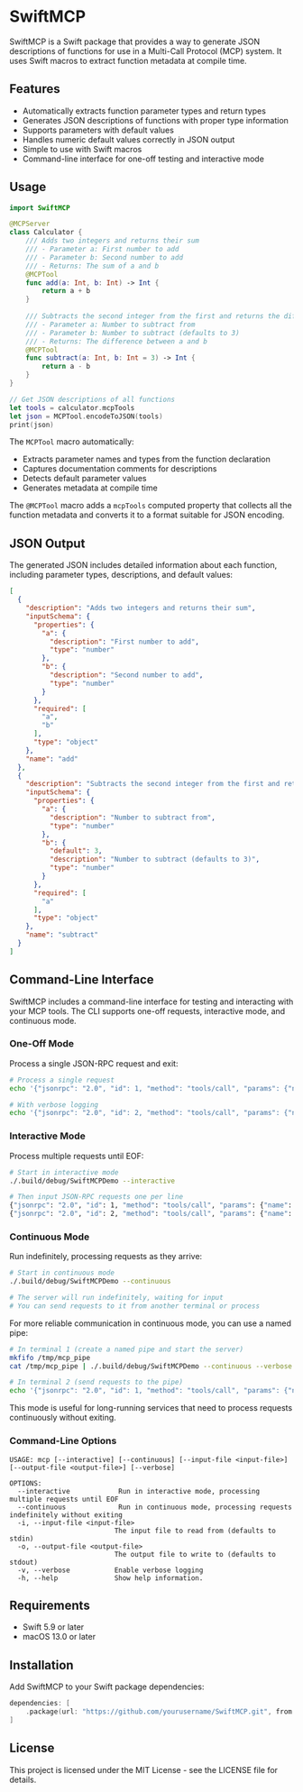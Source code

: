 # SwiftMCP

SwiftMCP is a Swift package that provides a way to generate JSON descriptions of functions for use in a Multi-Call Protocol (MCP) system. It uses Swift macros to extract function metadata at compile time.

## Features

- Automatically extracts function parameter types and return types
- Generates JSON descriptions of functions with proper type information
- Supports parameters with default values
- Handles numeric default values correctly in JSON output
- Simple to use with Swift macros
- Command-line interface for one-off testing and interactive mode

## Usage

```swift
import SwiftMCP

@MCPServer
class Calculator {
    /// Adds two integers and returns their sum
    /// - Parameter a: First number to add
    /// - Parameter b: Second number to add
    /// - Returns: The sum of a and b
    @MCPTool
    func add(a: Int, b: Int) -> Int {
        return a + b
    }
    
    /// Subtracts the second integer from the first and returns the difference
    /// - Parameter a: Number to subtract from
    /// - Parameter b: Number to subtract (defaults to 3)
    /// - Returns: The difference between a and b
    @MCPTool
    func subtract(a: Int, b: Int = 3) -> Int {
        return a - b
    }
}

// Get JSON descriptions of all functions
let tools = calculator.mcpTools
let json = MCPTool.encodeToJSON(tools)
print(json)
```

The `MCPTool` macro automatically:
- Extracts parameter names and types from the function declaration
- Captures documentation comments for descriptions
- Detects default parameter values
- Generates metadata at compile time

The `@MCPTool` macro adds a `mcpTools` computed property that collects all the function metadata and converts it to a format suitable for JSON encoding.

## JSON Output

The generated JSON includes detailed information about each function, including parameter types, descriptions, and default values:

```json
[
  {
    "description": "Adds two integers and returns their sum",
    "inputSchema": {
      "properties": {
        "a": {
          "description": "First number to add",
          "type": "number"
        },
        "b": {
          "description": "Second number to add",
          "type": "number"
        }
      },
      "required": [
        "a",
        "b"
      ],
      "type": "object"
    },
    "name": "add"
  },
  {
    "description": "Subtracts the second integer from the first and returns the difference",
    "inputSchema": {
      "properties": {
        "a": {
          "description": "Number to subtract from",
          "type": "number"
        },
        "b": {
          "default": 3,
          "description": "Number to subtract (defaults to 3)",
          "type": "number"
        }
      },
      "required": [
        "a"
      ],
      "type": "object"
    },
    "name": "subtract"
  }
]
```

## Command-Line Interface

SwiftMCP includes a command-line interface for testing and interacting with your MCP tools. The CLI supports one-off requests, interactive mode, and continuous mode.

### One-Off Mode

Process a single JSON-RPC request and exit:

```bash
# Process a single request
echo '{"jsonrpc": "2.0", "id": 1, "method": "tools/call", "params": {"name": "divide", "arguments": {"numerator": "10"}}}' | ./.build/debug/SwiftMCPDemo

# With verbose logging
echo '{"jsonrpc": "2.0", "id": 2, "method": "tools/call", "params": {"name": "add", "arguments": {"a": "5", "b": "7"}}}' | ./.build/debug/SwiftMCPDemo -v
```

### Interactive Mode

Process multiple requests until EOF:

```bash
# Start in interactive mode
./.build/debug/SwiftMCPDemo --interactive

# Then input JSON-RPC requests one per line
{"jsonrpc": "2.0", "id": 1, "method": "tools/call", "params": {"name": "divide", "arguments": {"numerator": "10"}}}
{"jsonrpc": "2.0", "id": 2, "method": "tools/call", "params": {"name": "add", "arguments": {"a": "5", "b": "7"}}}
```

### Continuous Mode

Run indefinitely, processing requests as they arrive:

```bash
# Start in continuous mode
./.build/debug/SwiftMCPDemo --continuous

# The server will run indefinitely, waiting for input
# You can send requests to it from another terminal or process
```

For more reliable communication in continuous mode, you can use a named pipe:

```bash
# In terminal 1 (create a named pipe and start the server)
mkfifo /tmp/mcp_pipe
cat /tmp/mcp_pipe | ./.build/debug/SwiftMCPDemo --continuous --verbose

# In terminal 2 (send requests to the pipe)
echo '{"jsonrpc": "2.0", "id": 1, "method": "tools/call", "params": {"name": "divide", "arguments": {"numerator": "10"}}}' > /tmp/mcp_pipe
```

This mode is useful for long-running services that need to process requests continuously without exiting.

### Command-Line Options

```
USAGE: mcp [--interactive] [--continuous] [--input-file <input-file>] [--output-file <output-file>] [--verbose]

OPTIONS:
  --interactive            Run in interactive mode, processing multiple requests until EOF
  --continuous             Run in continuous mode, processing requests indefinitely without exiting
  -i, --input-file <input-file>
                          The input file to read from (defaults to stdin)
  -o, --output-file <output-file>
                          The output file to write to (defaults to stdout)
  -v, --verbose           Enable verbose logging
  -h, --help              Show help information.
```

## Requirements

- Swift 5.9 or later
- macOS 13.0 or later

## Installation

Add SwiftMCP to your Swift package dependencies:

```swift
dependencies: [
    .package(url: "https://github.com/yourusername/SwiftMCP.git", from: "1.0.0")
]
```

## License

This project is licensed under the MIT License - see the LICENSE file for details. 
